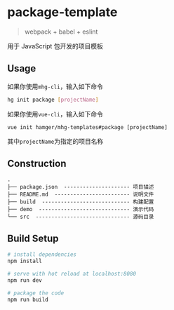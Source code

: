 # package-template
> webpack + babel + eslint

用于 JavaScript 包开发的项目模板

## Usage
如果你使用`mhg-cli`，输入如下命令
```bash
hg init package [projectName]
```
如果你使用`vue-cli`，输入如下命令
```
vue init hamger/mhg-templates#package [projectName]
```
其中`projectName`为指定的项目名称

## Construction
```
.
├── package.json  --------------------- 项目描述
├── README.md  ------------------------ 说明文件
├── build  ---------------------------- 构建配置
├── demo  ----------------------------- 演示代码
└── src  ------------------------------ 源码目录
```

## Build Setup
``` bash
# install dependencies
npm install

# serve with hot reload at localhost:8080
npm run dev

# package the code
npm run build
```
